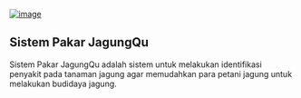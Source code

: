 <a href="https://ibb.co.com/VLs5C9K"><img src="https://i.ibb.co.com/VLs5C9K/image.png" alt="image" border="0" /></a>

## Sistem Pakar JagungQu

Sistem Pakar JagungQu adalah sistem untuk melakukan identifikasi penyakit pada tanaman jagung agar memudahkan para petani jagung untuk melakukan budidaya jagung.
